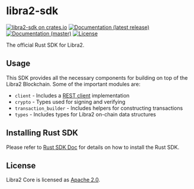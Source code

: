 # libra2-sdk

[![libra2-sdk on crates.io](https://img.shields.io/crates/v/libra2-sdk)](https://crates.io/crates/libra2-sdk)
[![Documentation (latest release)](https://docs.rs/libra2-sdk/badge.svg)](https://docs.rs/libra2-sdk/)
[![Documentation (master)](https://img.shields.io/badge/docs-master-59f)](https://aptos.github.io/aptos/libra2_sdk/)
[![License](https://img.shields.io/badge/license-Apache-green.svg)](https://github.com/finalverse/libra2-core/blob/main/LICENSE)

The official Rust SDK for Libra2.

## Usage

This SDK provides all the necessary components for building on top of the Libra2 Blockchain. Some of the important modules are:

* `client` - Includes a [REST client](https://aptos.dev/nodes/libra2-api-spec#/) implementation
* `crypto` - Types used for signing and verifying
* `transaction_builder` - Includes helpers for constructing transactions
* `types` - Includes types for Libra2 on-chain data structures

## Installing Rust SDK
Please refer to [Rust SDK Doc](https://aptos.dev/sdks/rust-sdk/) for details on how to install the Rust SDK.

## License

Libra2 Core is licensed as [Apache 2.0](https://github.com/finalverse/libra2-core/blob/main/LICENSE).
